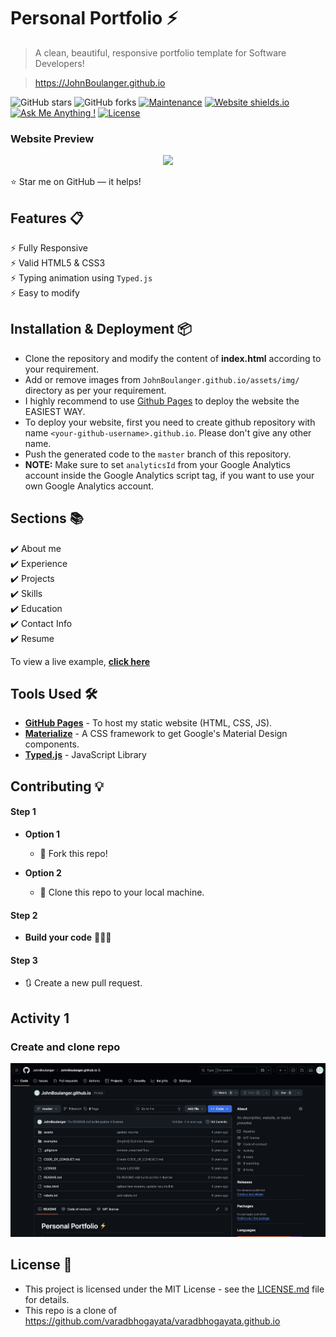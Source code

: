 # Personal Portfolio ⚡️ 
> A clean, beautiful, responsive portfolio template for Software Developers!

> https://JohnBoulanger.github.io

![GitHub stars](https://img.shields.io/github/stars/JohnBoulanger/JohnBoulanger.github.io) 
![GitHub forks](https://img.shields.io/github/forks/JohnBoulanger/JohnBoulanger.github.io)
[![Maintenance](https://img.shields.io/badge/maintained-yes-green.svg)](https://github.com/JohnBoulanger/JohnBoulanger.github.io/commits/master)
[![Website shields.io](https://img.shields.io/badge/website-up-yellow)](http://JohnBoulanger.github.io/)
[![Ask Me Anything !](https://img.shields.io/badge/ask%20me-linkedin-1abc9c.svg)](https://www.linkedin.com/in/JohnBoulanger/)
[![License](http://img.shields.io/:license-mit-blue.svg?style=flat-square)](http://badges.mit-license.org)

### Website Preview
<p align="center"> 
  <kbd>
    <a href="https://JohnBoulanger.github.io" target="_blank"><img src="examples/preview.gif">
  </a>
  </kbd>
</p>

:star: Star me on GitHub — it helps!

## Features 📋
⚡️ Fully Responsive\
⚡️ Valid HTML5 & CSS3\
⚡️ Typing animation using `Typed.js`\
⚡️ Easy to modify

## Installation & Deployment 📦
- Clone the repository and modify the content of <b>index.html</b> according to your requirement.
- Add or remove images from `JohnBoulanger.github.io/assets/img/` directory as per your requirement.
- I highly recommend to use [Github Pages](https://create-react-app.dev/docs/deployment/#github-pages) to deploy the website the EASIEST WAY.
- To deploy your website, first you need to create github repository with name `<your-github-username>.github.io`. Please don't give any other name.
- Push the generated code to the `master` branch of this repository.
- <b>NOTE:</b> Make sure to set `analyticsId` from your Google Analytics account inside the Google Analytics script tag, if you want to use your own Google Analytics account.

## Sections 📚
✔️ About me\
✔️ Experience\
✔️ Projects \
✔️ Skills \
✔️ Education\
✔️ Contact Info\
✔️ Resume

To view a live example, **[click here](https://JohnBoulanger.github.io/)**

## Tools Used 🛠️
* [<b>GitHub Pages</b>](https://create-react-app.dev/docs/deployment/#github-pages) - To host my static website (HTML, CSS, JS).
* [<b>Materialize</b>](https://materializecss.com/) - A CSS framework to get Google's Material Design components.
* [<b>Typed.js</b>](https://mattboldt.com/demos/typed-js/) - JavaScript Library

## Contributing 💡
#### Step 1

- **Option 1**
    - 🍴 Fork this repo!

- **Option 2**
    - 👯 Clone this repo to your local machine.


#### Step 2

- **Build your code** 🔨🔨🔨

#### Step 3

- 🔃 Create a new pull request.

## Activity 1
### Create and clone repo
<p align="center"> 
  <kbd>
    <a href="https://JohnBoulanger.github.io" target="_blank"><img src="screenshots/clonecomplete.png">
  </a>
  </kbd>
</p>

## License 📄
* This project is licensed under the MIT License - see the [LICENSE.md](./LICENSE) file for details.
* This repo is a clone of https://github.com/varadbhogayata/varadbhogayata.github.io